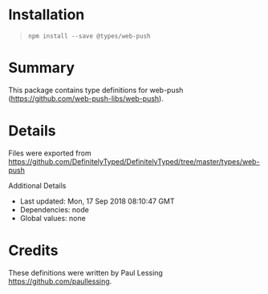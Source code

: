 # Installation
> `npm install --save @types/web-push`

# Summary
This package contains type definitions for web-push (https://github.com/web-push-libs/web-push).

# Details
Files were exported from https://github.com/DefinitelyTyped/DefinitelyTyped/tree/master/types/web-push

Additional Details
 * Last updated: Mon, 17 Sep 2018 08:10:47 GMT
 * Dependencies: node
 * Global values: none

# Credits
These definitions were written by Paul Lessing <https://github.com/paullessing>.
